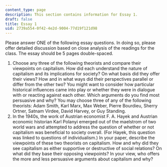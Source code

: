 ```yaml
---
content_type: page
description: This section contains information for Essay 1.
draft: false
title: Essay 1
uid: 2739a554-0f42-4e2d-9004-77d19f121d98
---
```

Please answer ONE of the following essay questions. In doing so, please offer detailed discussion based on close analysis of the readings for the class. The essay should be 5 pages double-spaced.

1. Choose any three of the following theorists and compare their viewpoints on capitalism. How did each understand the nature of capitalism and its implications for society? On what basis did they offer their views? How and in what ways did their perspectives parallel or differ from the other two? You might want to consider how particular historical influences came into play or whether they were in dialogue with or reacting against each other. Which arguments do you find most persuasive and why? You may choose three of any of the following theorists: Adam Smith, Karl Marx, Max Weber, Pierre Bourdieu, Sherry Ortner, Satnam Virdee, David Harvey, or Guy Standing.
2. In the 1940s, the work of Austrian economist F. A. Hayek and Austrian economic historian Karl Polanyi emerged out of the maelstrom of two world wars and attempted to address the question of whether or not capitalism was beneficial to society overall. (For Hayek, this question was linked to questions of individualism.) In your paper, describe the viewpoints of these two theorists on capitalism. How and why did they see capitalism as either supportive or destructive of social relations? On what did they base their opposing viewpoints? In your view, who offers the more and less persuasive arguments about capitalism and why?